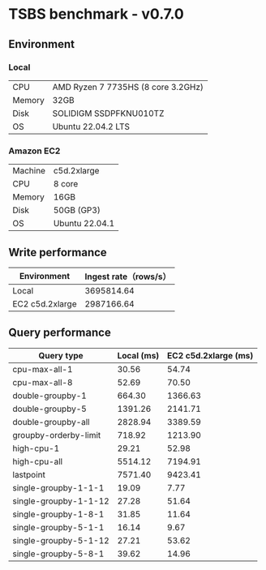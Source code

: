 # TSBS benchmark - v0.7.0

## Environment

### Local
|        |                                    |
| ------ | ---------------------------------- |
| CPU    | AMD Ryzen 7 7735HS (8 core 3.2GHz) |
| Memory | 32GB                               |
| Disk   | SOLIDIGM SSDPFKNU010TZ             |
| OS     | Ubuntu 22.04.2 LTS                 |

### Amazon EC2

|         |                |
| ------- | -------------- |
| Machine | c5d.2xlarge    |
| CPU     | 8 core         |
| Memory  | 16GB           |
| Disk    | 50GB (GP3)     |
| OS      | Ubuntu 22.04.1 |


## Write performance

| Environment        | Ingest rate（rows/s） |
| ------------------ | --------------------- |
| Local              | 3695814.64             |
| EC2 c5d.2xlarge    | 2987166.64             |


## Query performance

| Query type            | Local (ms) | EC2 c5d.2xlarge (ms) |
| --------------------- | ---------- | ---------------------- |
| cpu-max-all-1         | 30.56      | 54.74                  |
| cpu-max-all-8         | 52.69      | 70.50                  |
| double-groupby-1      | 664.30     | 1366.63                |
| double-groupby-5      | 1391.26    | 2141.71                |
| double-groupby-all    | 2828.94    | 3389.59                |
| groupby-orderby-limit | 718.92     | 1213.90                |
| high-cpu-1            | 29.21      | 52.98                  |
| high-cpu-all          | 5514.12    | 7194.91                |
| lastpoint             | 7571.40    | 9423.41                |
| single-groupby-1-1-1  | 19.09      | 7.77                   |
| single-groupby-1-1-12 | 27.28      | 51.64                  |
| single-groupby-1-8-1  | 31.85      | 11.64                  |
| single-groupby-5-1-1  | 16.14      | 9.67                   |
| single-groupby-5-1-12 | 27.21      | 53.62                  |
| single-groupby-5-8-1  | 39.62      | 14.96                  |
